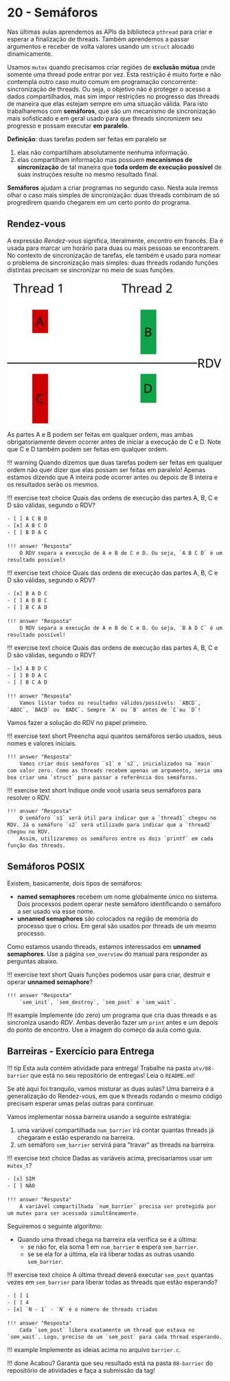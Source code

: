 # 20 - Semáforos

Nas últimas aulas aprendemos as APIs da biblioteca `pthread` para criar e esperar a finalização de threads. Também aprendemos a passar argumentos e receber de volta valores usando um `struct` alocado dinamicamente.

Usamos `mutex` quando precisamos criar regiões de **exclusão mútua** onde somente uma thread pode entrar por vez. Esta restrição é muito forte e não contempla outro caso muito comum em programação concorrente: sincronização de threads. Ou seja, o objetivo não é proteger o acesso a dados compartilhados, mas sim impor restrições no progresso das threads de maneira que elas estejam sempre em uma situação válida. Para isto trabalharemos com **semáforos**, que são um mecanismo de sincronização mais sofisticado e em geral usado para que threads sincronizem seu progresso e possam executar **em paralelo**.

**Definição**: duas tarefas podem ser feitas em paralelo se

1. elas não compartilham absolutamente nenhuma informação.
1. elas compartilham informação mas possuem **mecanismos de sincronização** de tal maneira que **toda ordem de execução possível** de suas instruções resulte no mesmo resultado final.

**Semáforos** ajudam a criar programas no segundo caso. Nesta aula iremos olhar o caso mais simples de sincronização: duas threads combinam de só progredirem quando chegarem em um certo ponto do programa.

## Rendez-vous

A expressão *Rendez-vous* significa, literalmente, *encontro* em francês. Ela é usada para marcar um horário para duas ou mais pessoas se encontrarem. No contexto de sincronização de tarefas, ele também é usado para nomear o problema de sincronização mais simples: duas threads rodando funções distintas precisam se sincronizar no meio de suas funções.

![Tarefas sincronizadas usando um RDV](rdv.svg)

As partes A e B podem ser feitas em qualquer ordem, mas ambas obrigatoriamente devem ocorrer antes de iniciar a execução de C e D. Note que C e D também podem ser feitas em qualquer ordem.

!!! warning
    Quando dizemos que duas tarefas podem ser feitas em qualquer ordem não quer dizer que elas possam ser feitas em paralelo! Apenas estamos dizendo que A inteira pode ocorrer antes ou depois de B inteira e os resultados serão os mesmos.

!!! exercise text choice
    Quais das ordens de execução das partes A, B, C e D são válidas, segundo o RDV?

    - [ ] A C B D
    - [x] A B C D
    - [ ] B D A C

    !!! answer "Resposta"
        O RDV separa a execução de A e B de C e D. Ou seja, `A B C D` é um resultado possível!


!!! exercise text choice
    Quais das ordens de execução das partes A, B, C e D são válidas, segundo o RDV?

    - [x] B A D C
    - [ ] A D B C
    - [ ] B C A D

    !!! answer "Resposta"
        O RDV separa a execução de A e B de C e D. Ou seja, `B A D C` é um resultado possível!


!!! exercise text choice
    Quais das ordens de execução das partes A, B, C e D são válidas, segundo o RDV?

    - [x] A B D C
    - [ ] B D A C
    - [ ] B C A D

    !!! answer "Resposta"
        Vamos listar todos os resultados válidos/possívels: `ABCD`, `ABDC`, `BACD` ou `BADC`. Sempre `A` ou `B` antes de `C`ou `D`!


Vamos fazer a solução do RDV no papel primeiro.

!!! exercise text short
    Preencha aqui quantos semáforos serão usados, seus nomes e valores iniciais.

    !!! answer "Resposta"
        Vamos criar dois semáforos `s1` e `s2`, inicializados na `main` com valor zero. Como as threads recebem apenas um argumento, seria uma boa criar uma `struct` para passar a referência dos semáforos.

!!! exercise text short
    Indique onde você usaria seus semáforos para resolver o RDV.
        
    !!! answer "Resposta"
        O semáforo `s1` será útil para indicar que a `thread1` chegou no RDV. Já o semáforo `s2` será utilizado para indicar que a `thread2` chegou no RDV.
        Assim, utilizaremos os semáforos entre os dois `printf` em cada função das threads.

## Semáforos POSIX

Existem, basicamente, dois tipos de semáforos:

* **named semaphores** recebem um nome globalmente único no sistema. Dois processos podem operar neste semáforo identificando o semáforo a ser usado via esse nome.
* **unnamed semaphores** são colocados na região de memória do processo que o criou. Em geral são usados por threads de um mesmo processo.

Como estamos usando threads, estamos interessados em **unnamed semaphores**. Use a página `sem_overview` do manual para responder as perguntas abaixo.

!!! exercise text short
    Quais funções podemos usar para criar, destruir e operar **unnamed semaphore**?

    !!! answer "Resposta"
        `sem_init`, `sem_destroy`, `sem_post` e `sem_wait`.

!!! example
    Implemente (do zero) um programa que cria duas threads e as sincroniza usando *RDV*. Ambas deverão fazer um `print` antes e um depois do ponto de encontro. Use a imagem do começo da aula como guia.

## Barreiras - Exercício para Entrega

!!! tip
    Esta aula contém atividade para entrega! Trabalhe na pasta `atv/08-barrier` que está no seu repositório de entregas! Leia o `README.md`!

Se até aqui foi tranquilo, vamos misturar as duas aulas? Uma barreira é a generalização do Rendez-vous, em que `N` threads rodando o mesmo código precisam esperar umas pelas outras para continuar.

Vamos implementar nossa barreira usando a seguinte estratégia:

1. uma variável compartilhada `num_barrier` irá contar quantas threads já chegaram e estão esperando na barreira.
2. um semáforo `sem_barrier` servirá para "travar" as threads na barreira.

!!! exercise text choice
    Dadas as variáveis acima, precisaríamos usar um `mutex_t`?

    - [x] SIM
    - [ ] NÂO

    !!! answer "Resposta"
        A variável compartilhada `num_barrier` precisa ser protegida por um mutex para ser acessada simultâneamente.

Seguiremos o seguinte algoritmo:

* Quando uma thread chega na barreira ela verifica se é a última:
    * se não for, ela soma 1 em `num_barrier` e espera `sem_barrier`.
    * se se ela for a última, ela irá liberar todas as outras usando `sem_barrier`.

!!! exercise text choice
    A última thread deverá executar `sem_post` quantas vezes em `sem_barrier` para liberar todas as threads que estão esperando?

    - [ ] 1
    - [ ] 4
    - [x] `N - 1` - `N` é o número de threads criadas

    !!! answer "Resposta"
        Cada `sem_post` libera exatamente um thread que estava no `sem_wait`. Logo, preciso de um `sem_post` para cada thread esperando.

!!! example
    Implemente as ideias acima no arquivo `barrier.c`.

!!! done
    Acabou? Garanta que seu resultado está na pasta `08-barrier` do repositório de atividades e faça a submissão da tag!


